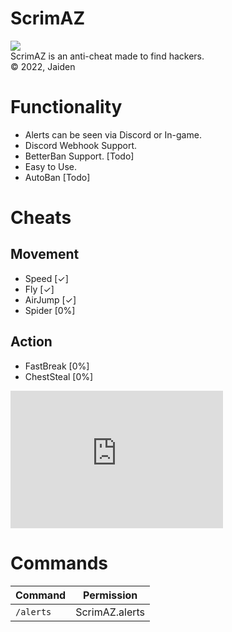 # ScrimAZ
[![](https://poggit.pmmp.io/shield.state/ScrimAS)](https://poggit.pmmp.io/p/ScrimAS)
\
ScrimAZ is an anti-cheat made to find hackers.\
© 2022, Jaiden

# Functionality

- Alerts can be seen via Discord or In-game.
- Discord Webhook Support.
- BetterBan Support. [Todo]
- Easy to Use.
- AutoBan [Todo]

# Cheats
## Movement
- Speed [✓]
- Fly [✓]
- AirJump [✓]
- Spider [0%]
## Action
- FastBreak [0%]
- ChestSteal [0%]
<iframe src="https://trello.com/b/chwka4PW/scrimac.html" frameBorder="0" width="340" height="220"></iframe>

# Commands

|**Command**|**Permission**|
|-----------|---------------|
|`/alerts`|ScrimAZ.alerts|
